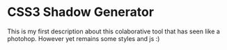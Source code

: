 # CSS3 Shadow Generator

This is my first description about this colaborative tool that has seen like a photohop. However yet remains some styles and js :)